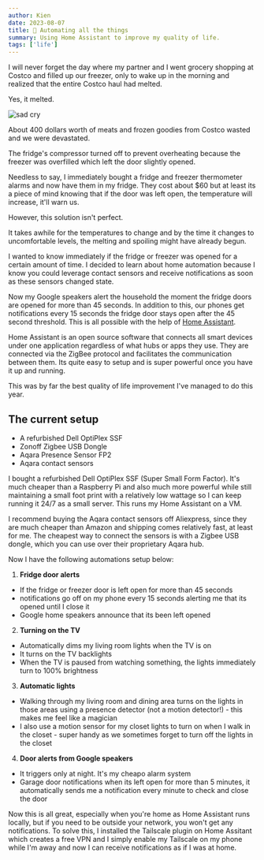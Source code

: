```yaml
---
author: Kien
date: 2023-08-07
title: 🤖 Automating all the things
summary: Using Home Assistant to improve my quality of life.
tags: ['life']
---
```


I will never forget the day where my partner and I went grocery shopping at Costco and filled up our freezer, only to wake up in the morning and realized that the entire Costco haul had melted.

Yes, it melted.

<div className="flex justify-center"><img alt='sad cry' src="https://i.giphy.com/media/d2lcHJTG5Tscg/giphy.webp"></img></div>

About 400 dollars worth of meats and frozen goodies from Costco wasted and we were devastated.

The fridge's compressor turned off to prevent overheating because the freezer was overfilled which left the door slightly opened.

Needless to say, I immediately bought a fridge and freezer thermometer alarms and now have them in my fridge. They cost about $60 but at least its a piece of mind knowing that if the door was left open, the temperature will increase, it'll warn us.

However, this solution isn't perfect.

It takes awhile for the temperatures to change and by the time it changes to uncomfortable levels, the melting and spoiling might have already begun.

I wanted to know immediately if the fridge or freezer was opened for a certain amount of time. I decided to learn about home automation because I know you could leverage contact sensors and receive notifications as soon as these sensors changed state.

Now my Google speakers alert the household the moment the fridge doors are opened for more than 45 seconds. In addition to this, our phones get notifications every 15 seconds the fridge door stays open after the 45 second threshold. This is all possible with the help of <a href="https://www.home-assistant.io/" target="__blank">Home Assistant</a>.

Home Assistant is an open source software that connects all smart devices under one application regardless of what hubs or apps they use. They are connected via the ZigBee protocol and facilitates the communication between them. Its quite easy to setup and is super powerful once you have it up and running.

This was by far the best quality of life improvement I've managed to do this year.

## The current setup

- A refurbished Dell OptiPlex SSF
- Zonoff Zigbee USB Dongle
- Aqara Presence Sensor FP2
- Aqara contact sensors

I bought a refurbished Dell OptiPlex SSF (Super Small Form Factor). It's much cheaper than a Raspberry Pi and also much more powerful while still maintaining a small foot print with a relatively low wattage so I can keep running it 24/7 as a small server. This runs my Home Assistant on a VM.

I recommend buying the Aqara contact sensors off Aliexpress, since they are much cheaper than Amazon and shipping comes relatively fast, at least for me. The cheapest way to connect the sensors is with a Zigbee USB dongle, which you can use over their proprietary Aqara hub.

Now I have the following automations setup below:

1. **Fridge door alerts**

- If the fridge or freezer door is left open for more than 45 seconds
- notifications go off on my phone every 15 seconds alerting me that its opened until I close it
- Google home speakers announce that its been left opened

2. **Turning on the TV**

- Automatically dims my living room lights when the TV is on
- It turns on the TV backlights
- When the TV is paused from watching something, the lights immediately turn to 100% brightness

3. **Automatic lights**

- Walking through my living room and dining area turns on the lights in those areas using a presence detector (not a motion detector!) - this makes me feel like a magician
- I also use a motion sensor for my closet lights to turn on when I walk in the closet - super handy as we sometimes forget to turn off the lights in the closet

4. **Door alerts from Google speakers**

- It triggers only at night. It's my cheapo alarm system
- Garage door notifications when its left open for more than 5 minutes, it automatically sends me a notification every minute to check and close the door

Now this is all great, especially when you're home as Home Assistant runs locally, but if you need to be outside your network, you won't get any notifications. To solve this, I installed the Tailscale plugin on Home Assitant which creates a free VPN and I simply enable my Tailscale on my phone while I'm away and now I can receive notifications as if I was at home.

